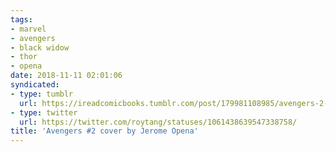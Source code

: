 ```yaml
---
tags:
- marvel
- avengers
- black widow
- thor
- opena
date: 2018-11-11 02:01:06
syndicated:
- type: tumblr
  url: https://ireadcomicbooks.tumblr.com/post/179981108985/avengers-2-cover-by-jerome-opena
- type: twitter
  url: https://twitter.com/roytang/statuses/1061438639547338758/
title: 'Avengers #2 cover by Jerome Opena'
---
```

